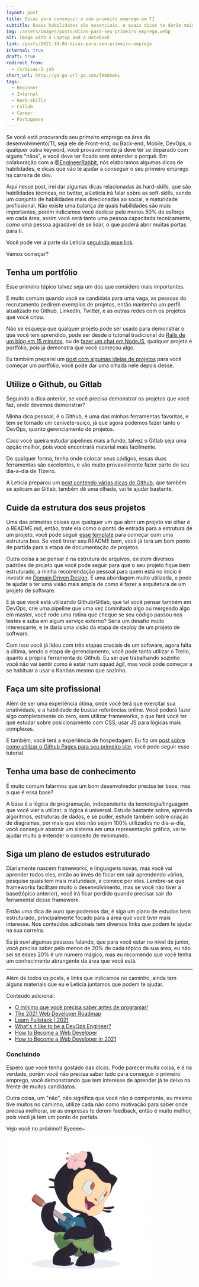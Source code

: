 ```yaml
---
layout: post
title: Dicas para conseguir o seu primeiro emprego em TI
subtitle: Quais habilidades são essenciais, e quais dicas te darão maior destaque nesse mercado concorrido.
img: /assets/images/posts/dicas-para-seu-primeiro-emprego.webp
alt: Image with a Laptop and a Notebook
link: /posts/2021-10-04-dicas-para-seu-primeiro-emprego
internal: true
draft: true
redirect_from:
  - /s/dicas-1-job
short_url: http://go-go-url-go.com/fA6UXwkL
tags:
  - Beginner
  - Internal
  - Hard-skills
  - Collab
  - Career
  - Portuguese
---
```


Se você está procurando seu primeiro emprego na área de desenvolvimento/TI, seja ele de Front-end, ou Back-end, Mobile, DevOps, o qualquer outra <span class="code">keyword</span>, você provavelmente já deve ter se deparado com alguns "nãos", e você deve ter ficado sem entender o porquê. Em colaboração com a <a target="blank" href="https://twitter.com/EngineerRabbit">@EngineerRabbit</a>, nós elaboramos algumas dicas de habilidades, e dicas que vão te ajudar a conseguir o seu primeiro emprego na carreira de dev.

Aqui nesse post, irei dar algumas dicas relacionadas às hard-skills, que são habilidades técnicas, no twitter, a Leticia irá falar sobre as soft-skills, sendo um conjunto de habilidades mais direcionadas ao social, e maturidade profissional. Não existe uma balança de quais habilidades são mais importantes, porém indicamos você dedicar pelo menos 50% de esforço em cada área, assim você será tanto uma pessoa capacitada tecnicamente, como uma pessoa agradável de se lidar, o que poderá abrir muitas portas para ti.

Você pode ver a parte da Leticia <a target="blank" href="https://twitter.com/EngineerRabbit">seguindo esse link</a>.

Vamos começar?

<h2>Tenha um portfólio</h2>

Esse primeiro tópico talvez seja um dos que considero mais importantes.

É muito comum quando você se candidata para uma vaga, as pessoas do recrutamento pedirem exemplos de projetos, então mantenha um perfil atualizado no Github, LinkedIn, Twitter, e as outras redes com os projetos que você criou.

Não se esqueça que qualquer projeto pode ser usado para demonstrar o que você tem aprendido, pode ser desde o tutorial tradicional do <a target="blank" href="https://www.youtube.com/watch?v=Gzj723LkRJY&t=440s">Rails de um blog em 15 minutos</a>, ou de <a target="blank" href="https://socket.io/get-started/chat">fazer um chat em NodeJS</a>, qualquer projeto é portfólio, pois já demonstra que você começou algo.

Eu também preparei um <a target="blank" href="/posts/2021-09-27-ideias-para-seu-portfolio">post com algumas ideias de projetos</a> para você começar um portfólio, você pode dar uma olhada nele depois desse.

<h2>Utilize o Github, ou Gitlab</h2>

Seguindo a dica anterior, se você precisa demonstrar os projetos que você faz, onde devemos demonstrar?

Minha dica pessoal, é o Github, é uma das minhas ferramentas favoritas, e tem se tornado um canivete-suíço, já que agora podemos fazer tanto o DevOps, quanto gerenciamento de projetos.

Caso você queira estudar pipelines mais a fundo, talvez o Gitlab seja uma opção melhor, pois você encontrará material mais facilmente.

De qualquer forma, tenha onde colocar seus códigos, essas duas ferramentas são excelentes, e vão muito provavelmente fazer parte do seu dia-a-dia de TIzeiro.

A Leticia preparou um <a target="blank" href="https://leticiarabbit.medium.com/resumo-de-comandos-git-87e7c3a2b25e">post contendo várias dicas de Github</a>, que também se aplicam ao Gitlab, também dê uma olhada, vai te ajudar bastante.

<h2>Cuide da estrutura dos seus projetos</h2>

Uma das primeiras coisas que qualquer um que abrir um projeto vai olhar é o <span class="code">README.md</span>, então, trate ela como o ponto de entrada para a estrutura de um projeto, você pode seguir <a target="blank" href="https://github.com/othneildrew/Best-README-Template">esse template</a> para começar com uma estrutura boa. Se você tratar seu README bem, você já terá um bom ponto de partida para a etapa de documentação de projetos.

Outra coisa a se pensar é na estrutura de arquivos, existem diversos padrões de projeto que você pode seguir para que o seu projeto fique bem estruturado, a minha recomendação pessoal para quem está no início é investir no <a target="blank" href="https://martinfowler.com/bliki/DomainDrivenDesign.html">Domain Driven Design</a>. É uma abordagem muito utilizada, e pode te ajudar a ter uma visão mais ampla de como é fazer a arquitetura de um projeto de software.

E já que você está utilizando Github/Gitlab, que tal você pensar também em DevOps, crie uma pipeline que uma vez commitado algo ou mergeado algo em master, você rode uma rotina que cheque se seu código passou nos testes e suba em algum serviço externo? Seria um desafio muito interessante, e te daria uma visão da etapa de deploy de um projeto de software.

Com isso você já lidou com três etapas cruciais de um software, agora falta a última, sendo a etapa de gerenciamento, você pode tanto utilizar o Trello, quanto a própria ferramenta do Github. Eu sei que trabalhando sozinho você não vai sentir como é estar num squad ágil, mas você pode começar a se habituar a usar o Kanban mesmo que sozinho.

<h2>Faça um site profissional</h2>

Além de ser uma experiência ótima, onde você terá que exercitar sua criatividade, e a habilidade de buscar referências online. Você poderá fazer algo completamente do zero, sem utilizar frameworks, o que fará você ter que estudar sobre posicionamento com CSS, usar JS para lógicas mais complexas.

E também, você terá a experiência de hospedagem. Eu fiz um <a target="blank" href="/posts/2021-09-21-criando-seu-primeiro-site-com-github-pages">post sobre como utilizar o Github Pages para seu primeiro site</a>, você pode seguir esse tutorial.

<h2>Tenha uma base de conhecimento</h2>

É muito comum falarmos que um bom desenvolvedor precisa ter base, mas o que é essa base?

A base é a lógica de programação, independente da tecnologia/linguagem que você vier a utilizar, a lógica é universal. Estude bastante sobre, aprenda algoritmos, estruturas de dados, e se puder, estude também sobre criação de diagramas, por mais que eles não sejam 100% utilizados no dia-a-dia, você conseguir abstrair um sistema em uma representação gráfica, vai te ajudar muito a entender o conceito de minimundo.

<h2>Siga um plano de estudos estruturado</h2>

Diariamente nascem frameworks, e linguagens novas, mas você vai aprender todos eles, então ao invés de focar em sair aprendendo vários, pesquise quais tem mais maturidade, e comece por eles. Lembre-se que frameworks facilitam muito o desenvolvimento, mas se você não tiver a base(tópico anterior), você irá ficar perdido quando precisar sair do ferramental desse framework.

Então uma dica de ouro que podemos dar, é siga um plano de estudos bem estruturado, principalmente focado para a área que você tiver mais interesse. Nos conteúdos adicionais tem diversos links que podem te ajudar na sua carreira.

Eu já ouvi algumas pessoas falando, que para você estar no nível de júnior, você precisa saber pelo menos de 20% de cada tópico da sua área, eu não sei se esses 20% é um número mágico, mas eu recomendo que você tenha um conhecimento abrangente da área que você está.

<hr />

Além de todos os posts, e links que indicamos no caminho, ainda tem alguns materiais que eu e Leticia juntamos que podem te ajudar.

Conteúdo adicional:

- <a target="blank" href="https://www.youtube.com/watch?v=BTENKdRVS2U">O mínimo que você precisa saber antes de programar!</a>
- <a target="blank" href="https://levelup.gitconnected.com/the-2020-web-developer-roadmap-76503ddfb327">The 2021 Web Developer Roadmap</a>
- <a target="blank" href="https://dev.to/retr0c0de/learn-fullstack-2021-54gd">Learn Fullstack | 2021 </a>
- <a target="blank" href="https://www.seek.com.au/career-advice/role/devops-engineer">What's it like to be a DevOps Engineer?</a>
- <a target="blank" href="https://brainstation.io/career-guides/how-to-become-a-web-developer">How to Become a Web Developer</a>
- <a target="blank" href="https://careerfoundry.com/en/blog/web-development/what-does-it-take-to-become-a-web-developer-everything-you-need-to-know-before-getting-started/">How to Become a Web Developer in 2021</a>

### Concluindo

Espero que você tenha gostado das dicas. Pode parecer muita coisa, e é na verdade, porém você não precisa saber tudo para conseguir o primeiro emprego, você demonstrando que tem interesse de aprender já te deixa na frente de muitos candidatos.

Outra coisa, um "não", não significa que você não é competente, eu mesmo tive muitos no caminho, utilize cada não como motivação para saber onde precisa melhorar, se as empresas te derem feedback, então é muito melhor, pois você já tem um ponto de partida.

Vejo você no próximo!! Byeeee~

<div class="has-text-centered">
  <img
    width="390"
    src="/assets/images/posts/assets/octo-dancing.gif"
    alt="Image from the post"
  />
</div>
